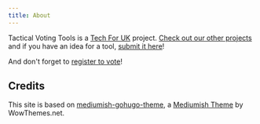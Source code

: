 ```yaml
---
title: About
---
```


Tactical Voting Tools is a [Tech For UK](https://techforuk.com/) project. [Check out our other projects](https://brexit.tools/) and if you have an idea for a tool, [submit it here](https://bit.ly/ideastostopbrexit)!

And don't forget to [register to vote](https://www.gov.uk/registertovote)!

## Credits

This site is based on [mediumish-gohugo-theme](https://themes.gohugo.io/mediumish-gohugo-theme/), a [Mediumish Theme](https://www.wowthemes.net) by WowThemes.net.
